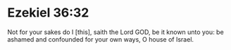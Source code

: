 # Ezekiel 36:32

Not for your sakes do I [this], saith the Lord GOD, be it known unto you: be ashamed and confounded for your own ways, O house of Israel.